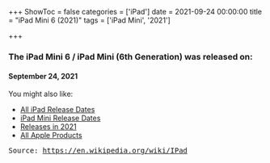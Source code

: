 +++
ShowToc = false
categories = ['iPad']
date = 2021-09-24 00:00:00
title = "iPad Mini 6 (2021)"
tags = ['iPad Mini', '2021']

+++

### The iPad Mini 6 / iPad Mini (6th Generation) was released on: 
#### September 24, 2021


<!--more-->


    
You might also like:

- [All iPad Release Dates](https://AppleReleaseDate.com//categories/ipad/)
- [iPad Mini Release Dates](https://AppleReleaseDate.com//tags/ipad-mini/)
- [Releases in 2021](https://AppleReleaseDate.com//tags/2021/)
- [All Apple Products](https://AppleReleaseDate.com//categories/)



<kbd> Source: https://en.wikipedia.org/wiki/IPad</kbd>

